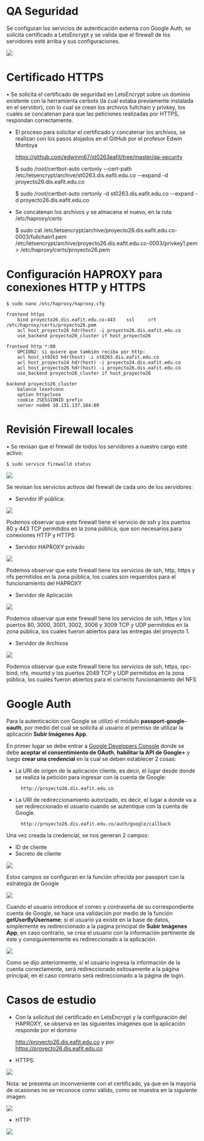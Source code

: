 # QA Seguridad

Se configuran los servicios de autenticación externa con Google Auth, se solicita certificado a LetsEncrypt y se valida que el firewall de los servidores esté arriba y sus configuraciones.

![](arquitectura.PNG)


# Certificado HTTPS

• Se solicita el certificado de seguridad en LetsEncrypt sobre un dominio existente con la herramienta cerbots (la cual estaba previamente instalada en el servidor), con lo cual se crean los archivos fullchain y privkey, los cuales se concatenan para que las peticiones realizadas por HTTPS, respondan correctamente.

- El proceso para solicitar el certificado y concatenar los archivos, se realizan con los pasos alojados en el GitHub por el profesor Edwin Montoya

	https://github.com/edwinm67/st0263eafit/tree/master/qa-security

	$ sudo /root/certbot-auto certonly --cert-path /etc/letsencrypt/archive/st0263.dis.eafit.edu.co --expand -d proyecto26.dis.eafit.edu.co

	$ sudo /root/certbot-auto certonly -d st0263.dis.eafit.edu.co  --expand -d proyecto26.dis.eafit.edu.co

- Se concatenan los archivos y se almacena el nuevo, en la ruta /etc/haproxy/certs

	$ sudo cat /etc/letsencrypt/archive/proyecto26.dis.eafit.edu.co-0003/fullchain1.pem /etc/letsencrypt/archive/proyecto26.dis.eafit.edu.co-0003/privkey1.pem > /etc/haproxy/certs/proyecto26.pem

# Configuración HAPROXY para conexiones HTTP y HTTPS

	$ sudo nano /etc/haproxy/haproxy.cfg

	frontend https
        bind proyecto26.dis.eafit.edu.co:443    ssl     crt     /etc/haproxy/certs/proyecto26.pem
        acl host_proyecto26 hdr(host) -i proyecto26.dis.eafit.edu.co
        use_backend proyecto26_cluster if host_proyecto26

    frontend http *:80
		OPCION2: si quiere que también reciba por http:
        acl host_st0263 hdr(host) -i st0263.dis.eafit.edu.co
        acl host_proyecto24 hdr(host) -i proyecto24.dis.eafit.edu.co
        acl host_proyecto26 hdr(host) -i proyecto26.dis.eafit.edu.co
        use_backend proyecto26_cluster if host_proyecto26

    backend proyecto26_cluster
        balance leastconn
        option httpclose
        cookie JSESSIONID prefix
        server node6 10.131.137.184:80

# Revisión Firewall locales

• Se revisan que el firewall de todos los servidores a nuestro cargo esté activo:

	$ sudo service firewalld status

![](firewall.PNG)

Se revisan los servicios activos del firewall de cada uno de los servidores:

- Servidor IP pública:

![](public.PNG)

Podemos observar que este firewall tiene el servicio de ssh y los puertos 80 y 443 TCP permitidos en la zona pública, que son necesarios para conexiones HTTP y HTTPS	

- Servidor HAPROXY privado

![](haproxy.PNG)
	
Podemos observar que este firewall tiene los servicios de ssh, http, https y nfs permitidos en la zona pública, los cuales son requeridos para el funcionamiento del HAPROXY		

- Servidor de Aplicación

![](app.PNG)

Podemos observar que este firewall tiene los servicios de ssh, https y los puertos 80, 3000, 3001, 3002, 3006 y 3009 TCP y UDP permitidos en la zona pública, los cuales fueron abiertos para las entregas del proyecto 1.	

- Servidor de Archivos

![](nfs.PNG)

Podemos observar que este firewall tiene los servicios de ssh, https, rpc-bind, nfs, mountd y los puertos 2049 TCP y UDP permitidos en la zona pública, los cuales fueron abiertos para el correcto funcionamiento del NFS	

# Google Auth

Para la autenticación con Google se utilizó el módulo **passport-google-oauth**, por medio del cual se solicita al usuario el permiso de utilizar la aplicación **Subir Imágenes App**.

En primer lugar se debe entrar a [Google Developers Console](https://accounts.google.com/signin/v2/identifier?service=cloudconsole&passive=1209600&osid=1&continue=https%3A%2F%2Fconsole.developers.google.com%2F%3Fref%3Dhttp%3A%2F%2Fpassportjs.org%2Fdocs%2Fgoogle&followup=https%3A%2F%2Fconsole.developers.google.com%2F%3Fref%3Dhttp%3A%2F%2Fpassportjs.org%2Fdocs%2Fgoogle&flowName=GlifWebSignIn&flowEntry=ServiceLogin) donde se debe **aceptar el consentimiento de OAuth**, **habilitar la API de Google+** y luego **crear una credencial** en la cual se deben establecer 2 cosas: 

* La URI de origen de la aplicación cliente, es decir, el lugar desde donde se realiza la petición para ingresar con la cuenta de Google:

		http://proyecto26.dis.eafit.edu.co

* La URI de redireccionamiento autorizado, es decir, el lugar a donde va a ser redireccionado el usuario cuando se autentique con la cuenta de Google.

		http://proyecto26.dis.eafit.edu.co/auth/google/callback

Una vez creada la credencial, se nos generan 2 campos:

* ID de cliente
* Secreto de cliente

![](credencial.PNG)

Estos campos se configuran en la función ofrecida por passport con la estrategia de Google

![](passport1.PNG)

Cuando el usuario introduce el correo y contraseña de su correspondiente cuenta de Google, se hace una validación por medio de la función **getUserByUsername**; si el usuario ya existe en la base de datos, simplemente es redireccionado a la pagina principal de **Subir Imágenes App**, en caso contrario, se crea el usuario con la información pertinente de éste y consiguientemente es redireccionado a la aplicación.

![](passport2.PNG)

Como se dijo anteriormente, si el usuario ingresa la información de la cuenta correctamente, será redireccionado exitosamente a la página principal, en el caso contrario será redireccionado a la página de login.

# Casos de estudio

- Con la solicitud del certificado en LetsEncrypt y la configuración del HAPROXY, se observa en las siguientes imágenes que la aplicación responde por el dominio 

	http://proyecto26.dis.eafit.edu.co 
	y por 
	https://proyecto26.dis.eafit.edu.co

- HTTPS:

![](https.PNG)

Nota: se presenta un inconveniente con el certificado, ya que en la mayoría de ocasiones no se reconoce como válido, como se muestra en la siguiente imagen:

![](https1.PNG)

- HTTP:

![](http.PNG)